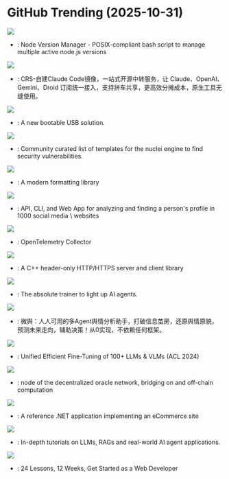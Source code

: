 # GitHub Trending (2025-10-31)

![](https://img.shields.io/badge/Shell-New%20105-green?style=flat-square&logo=appveyor)
- [](https://github.comundefined): Node Version Manager - POSIX-compliant bash script to manage multiple active node.js versions

![](https://img.shields.io/badge/JavaScript-New%2039-green?style=flat-square&logo=appveyor)
- [](https://github.comundefined): CRS-自建Claude Code镜像，一站式开源中转服务，让 Claude、OpenAI、Gemini、Droid 订阅统一接入，支持拼车共享，更高效分摊成本，原生工具无缝使用。

![](https://img.shields.io/badge/C-New%20203-green?style=flat-square&logo=appveyor)
- [](https://github.comundefined): A new bootable USB solution.

![](https://img.shields.io/badge/JavaScript-New%2069-green?style=flat-square&logo=appveyor)
- [](https://github.comundefined): Community curated list of templates for the nuclei engine to find security vulnerabilities.

![](https://img.shields.io/badge/C%2B%2B-New%209-green?style=flat-square&logo=appveyor)
- [](https://github.comundefined): A modern formatting library

![](https://img.shields.io/badge/JavaScript-New%20542-green?style=flat-square&logo=appveyor)
- [](https://github.comundefined): API, CLI, and Web App for analyzing and finding a person's profile in 1000 social media \ websites

![](https://img.shields.io/badge/Go-New%2083-green?style=flat-square&logo=appveyor)
- [](https://github.comundefined): OpenTelemetry Collector

![](https://img.shields.io/badge/C%2B%2B-New%20126-green?style=flat-square&logo=appveyor)
- [](https://github.comundefined): A C++ header-only HTTP/HTTPS server and client library

![](https://img.shields.io/badge/Python-New%20408-green?style=flat-square&logo=appveyor)
- [](https://github.comundefined): The absolute trainer to light up AI agents.

![](https://img.shields.io/badge/Python-New%20148-green?style=flat-square&logo=appveyor)
- [](https://github.comundefined): 微舆：人人可用的多Agent舆情分析助手，打破信息茧房，还原舆情原貌，预测未来走向，辅助决策！从0实现，不依赖任何框架。

![](https://img.shields.io/badge/Python-New%20146-green?style=flat-square&logo=appveyor)
- [](https://github.comundefined): Unified Efficient Fine-Tuning of 100+ LLMs & VLMs (ACL 2024)

![](https://img.shields.io/badge/Go-New%208-green?style=flat-square&logo=appveyor)
- [](https://github.comundefined): node of the decentralized oracle network, bridging on and off-chain computation

![](https://img.shields.io/badge/C%23-New%209-green?style=flat-square&logo=appveyor)
- [](https://github.comundefined): A reference .NET application implementing an eCommerce site

![](https://img.shields.io/badge/Jupyter%20Notebook-New%20397-green?style=flat-square&logo=appveyor)
- [](https://github.comundefined): In-depth tutorials on LLMs, RAGs and real-world AI agent applications.

![](https://img.shields.io/badge/JavaScript-New%20323-green?style=flat-square&logo=appveyor)
- [](https://github.comundefined): 24 Lessons, 12 Weeks, Get Started as a Web Developer

